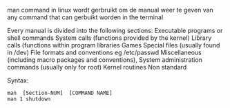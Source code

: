 man command in linux wordt gerbruikt om de manual weer te geven van any command that can gerbuikt worden in the terminal 

Every manual is divided into the following sections:
	Executable programs or shell commands
	System calls (functions provided by the kernel)
	Library calls (functions within program libraries
	Games
	Special files (usually found in /dev)
	File formats and conventions eg /etc/passwd
	Miscellaneous (including macro packages and conventions),
	System administration commands (usually only for root)
	Kernel routines Non standard

Syntax:
````linux
man  [Section-NUM]  [COMMAND NAME]
man 1 shutdown
````
